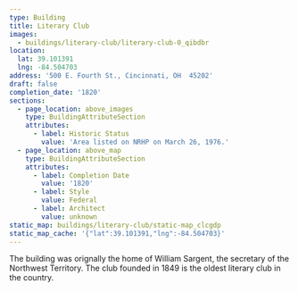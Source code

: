 ```yaml
---
type: Building
title: Literary Club
images:
  - buildings/literary-club/literary-club-0_qibdbr
location:
  lat: 39.101391
  lng: -84.504703
address: '500 E. Fourth St., Cincinnati, OH  45202'
draft: false
completion_date: '1820'
sections:
  - page_location: above_images
    type: BuildingAttributeSection
    attributes:
      - label: Historic Status
        value: 'Area listed on NRHP on March 26, 1976.'
  - page_location: above_map
    type: BuildingAttributeSection
    attributes:
      - label: Completion Date
        value: '1820'
      - label: Style
        value: Federal
      - label: Architect
        value: unknown
static_map: buildings/literary-club/static-map_clcgdp
static_map_cache: '{"lat":39.101391,"lng":-84.504703}'
---
```


The building was orignally the home of William Sargent, the secretary of the Northwest Territory. The club founded in 1849 is the oldest literary club in the country.
